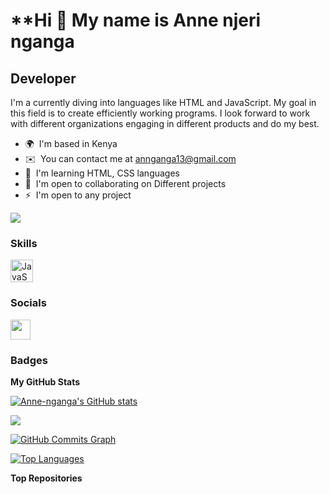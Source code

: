
**Hi 👋  My name is Anne njeri nganga
==================================

Developer
---------

I'm a currently diving into languages like HTML and JavaScript. My goal in this field is to create efficiently working programs. I look forward to work with different organizations engaging in different products and do my best.

* 🌍  I'm based in Kenya
* ✉️  You can contact me at [annganga13@gmail.com](mailto:annganga13@gmail.com)
* 🧠  I'm learning HTML, CSS languages
* 🤝  I'm open to collaborating on Different projects
* ⚡  I'm open to any project

<a href="https://www.github.com/Anne-nganga" target="_blank" rel="noreferrer"><img
src="https://img.shields.io/github/followers/Anne-nganga?logo=github&style=for-the-badge&color=0891b2&labelColor=1c1917" /></a>

### Skills


<p align="left">
<a href="https://developer.mozilla.org/en-US/docs/Web/JavaScript" target="_blank" rel="noreferrer"><img src="https://raw.githubusercontent.com/danielcranney/readme-generator/main/public/icons/skills/javascript-colored.svg" width="36" height="36" alt="JavaScript" /></a>
</p>


### Socials

<p align="left"> <a href="https://www.github.com/Anne-nganga" target="_blank" rel="noreferrer"> <picture> <source media="(prefers-color-scheme: dark)" srcset="https://raw.githubusercontent.com/danielcranney/readme-generator/main/public/icons/socials/github-dark.svg" /> <source media="(prefers-color-scheme: light)" srcset="https://raw.githubusercontent.com/danielcranney/readme-generator/main/public/icons/socials/github.svg" /> <img src="https://raw.githubusercontent.com/danielcranney/readme-generator/main/public/icons/socials/github.svg" width="32" height="32" /> </picture> </a></p>

### Badges

<b>My GitHub Stats</b>

<a href="http://www.github.com/Anne-nganga"><img src="https://github-readme-stats.vercel.app/api?username=Anne-nganga&show_icons=true&hide=&count_private=true&title_color=0891b2&text_color=ffffff&icon_color=0891b2&bg_color=1c1917&hide_border=true&show_icons=true" alt="Anne-nganga's GitHub stats" /></a>

<a href="http://www.github.com/Anne-nganga"><img src="https://github-readme-streak-stats.herokuapp.com/?user=Anne-nganga&stroke=ffffff&background=1c1917&ring=0891b2&fire=0891b2&currStreakNum=ffffff&currStreakLabel=0891b2&sideNums=ffffff&sideLabels=ffffff&dates=ffffff&hide_border=true" /></a>

<a href="http://www.github.com/Anne-nganga"><img src="https://github-readme-activity-graph.cyclic.app/graph?username=Anne-nganga&bg_color=1c1917&color=ffffff&line=0891b2&point=ffffff&area_color=1c1917&area=true&hide_border=true&custom_title=GitHub%20Commits%20Graph" alt="GitHub Commits Graph" /></a>

<a href="https://github.com/Anne-nganga" align="left"><img src="https://github-readme-stats.vercel.app/api/top-langs/?username=Anne-nganga&langs_count=10&title_color=0891b2&text_color=ffffff&icon_color=0891b2&bg_color=1c1917&hide_border=true&locale=en&custom_title=Top%20%Languages" alt="Top Languages" /></a>

<b>Top Repositories</b>

<div width="100%" align="center"></div><br /><br /><br /><br /><br /><br /><br />
                    
